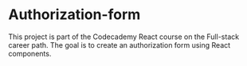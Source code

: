 # Authorization-form
This project is part of the Codecademy React course on the Full-stack career path. The goal is to create an authorization form using React components.
